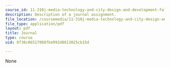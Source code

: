 ```yaml
---
course_id: 11-310j-media-technology-and-city-design-and-development-fall-2002
description: Description of a journal assignment.
file_location: /coursemedia/11-310j-media-technology-and-city-design-and-development-fall-2002/0f30c06517068fbe992d8613025cb15d_journal.pdf
file_type: application/pdf
layout: pdf
title: Journal
type: course
uid: 0f30c06517068fbe992d8613025cb15d

---
```

None